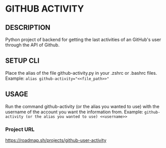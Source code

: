 # GITHUB ACTIVITY

## DESCRIPTION

Python project of backend for getting the last activities of an GitHub's user through the API of Github.

## SETUP CLI

Place the alias of the file github-activity.py in your .zshrc or .bashrc files.
Example: `alias github-activity="<<file_path>>"`

## USAGE

Run the command github-activity (or the alias you wanted to use) with the username of the account you want the information from.
Example: `github-activity (or the alias you wanted to use) <<username>>`

### Project URL
https://roadmap.sh/projects/github-user-activity